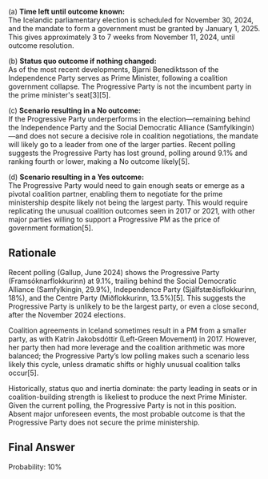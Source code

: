 (a) **Time left until outcome known:**  
The Icelandic parliamentary election is scheduled for November 30, 2024, and the mandate to form a government must be granted by January 1, 2025. This gives approximately 3 to 7 weeks from November 11, 2024, until outcome resolution.

(b) **Status quo outcome if nothing changed:**  
As of the most recent developments, Bjarni Benediktsson of the Independence Party serves as Prime Minister, following a coalition government collapse. The Progressive Party is not the incumbent party in the prime minister's seat[3][5].

(c) **Scenario resulting in a No outcome:**  
If the Progressive Party underperforms in the election—remaining behind the Independence Party and the Social Democratic Alliance (Samfylkingin)—and does not secure a decisive role in coalition negotiations, the mandate will likely go to a leader from one of the larger parties. Recent polling suggests the Progressive Party has lost ground, polling around 9.1% and ranking fourth or lower, making a No outcome likely[5].

(d) **Scenario resulting in a Yes outcome:**  
The Progressive Party would need to gain enough seats or emerge as a pivotal coalition partner, enabling them to negotiate for the prime ministership despite likely not being the largest party. This would require replicating the unusual coalition outcomes seen in 2017 or 2021, with other major parties willing to support a Progressive PM as the price of government formation[5].

## Rationale

Recent polling (Gallup, June 2024) shows the Progressive Party (Framsóknarflokkurinn) at 9.1%, trailing behind the Social Democratic Alliance (Samfylkingin, 29.9%), Independence Party (Sjálfstæðisflokkurinn, 18%), and the Centre Party (Miðflokkurinn, 13.5%)[5]. This suggests the Progressive Party is unlikely to be the largest party, or even a close second, after the November 2024 elections.

Coalition agreements in Iceland sometimes result in a PM from a smaller party, as with Katrín Jakobsdóttir (Left-Green Movement) in 2017. However, her party then had more leverage and the coalition arithmetic was more balanced; the Progressive Party’s low polling makes such a scenario less likely this cycle, unless dramatic shifts or highly unusual coalition talks occur[5].

Historically, status quo and inertia dominate: the party leading in seats or in coalition-building strength is likeliest to produce the next Prime Minister. Given the current polling, the Progressive Party is not in this position. Absent major unforeseen events, the most probable outcome is that the Progressive Party does not secure the prime ministership.

## Final Answer

Probability: 10%